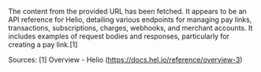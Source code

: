 The content from the provided URL has been fetched. It appears to be an API reference for Helio, detailing various endpoints for managing pay links, transactions, subscriptions, charges, webhooks, and merchant accounts. It includes examples of request bodies and responses, particularly for creating a pay link.[1]

Sources:
[1] Overview - Helio (https://docs.hel.io/reference/overview-3)